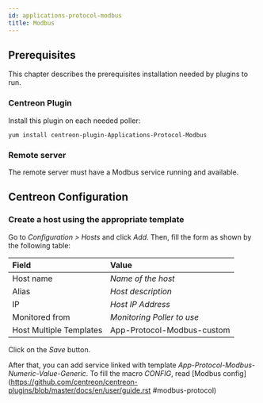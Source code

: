 ```yaml
---
id: applications-protocol-modbus
title: Modbus
---
```


## Prerequisites

This chapter describes the prerequisites installation needed by plugins to run.

### Centreon Plugin

Install this plugin on each needed poller:

``` shell
yum install centreon-plugin-Applications-Protocol-Modbus
```

### Remote server

The remote server must have a Modbus service running and available.

## Centreon Configuration

### Create a host using the appropriate template

Go to *Configuration \> Hosts* and click *Add*. Then, fill the form as shown by
the following table:

| Field                                | Value                      |
| :----------------------------------- | :------------------------- |
| Host name                            | *Name of the host*         |
| Alias                                | *Host description*         |
| IP                                   | *Host IP Address*          |
| Monitored from                       | *Monitoring Poller to use* |
| Host Multiple Templates              | App-Protocol-Modbus-custom |

Click on the *Save* button.

After that, you can add service linked with template
*App-Protocol-Modbus-Numeric-Value-Generic*. To fill the macro *CONFIG*, read
[Modbus
config](https://github.com/centreon/centreon-plugins/blob/master/docs/en/user/guide.rst #modbus-protocol)
